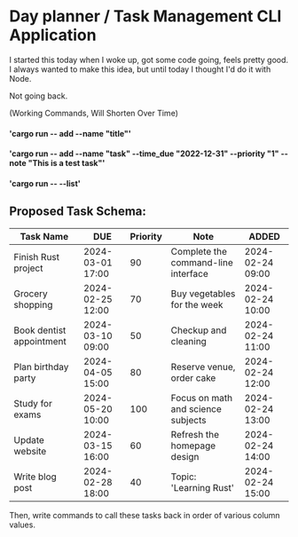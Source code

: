 # Day planner / Task Management CLI Application

I started this today when I woke up, got some code going, feels pretty good. I always wanted to make this idea, but until today I thought I'd do it with Node. 

Not going back.

(Working Commands, Will Shorten Over Time)
#### 'cargo run -- add --name "title"'
#### 'cargo run -- add --name "task" --time_due "2022-12-31" --priority "1" --note "This is a test task"'
#### 'cargo run -- --list'

## Proposed Task Schema:

| Task Name        | DUE         | Priority | Note                               | ADDED          |
|----------------------|------------------|----------|------------------------------------|----------------------|
| Finish Rust project  | 2024-03-01 17:00 | 90       | Complete the command-line interface| 2024-02-24 09:00     |
| Grocery shopping     | 2024-02-25 12:00 | 70       | Buy vegetables for the week        | 2024-02-24 10:00     |
| Book dentist appointment| 2024-03-10 09:00| 50      | Checkup and cleaning               | 2024-02-24 11:00     |
| Plan birthday party  | 2024-04-05 15:00 | 80       | Reserve venue, order cake          | 2024-02-24 12:00     |
| Study for exams      | 2024-05-20 10:00 | 100      | Focus on math and science subjects | 2024-02-24 13:00     |
| Update website       | 2024-03-15 16:00 | 60       | Refresh the homepage design        | 2024-02-24 14:00     |
| Write blog post      | 2024-02-28 18:00 | 40       | Topic: 'Learning Rust'             | 2024-02-24 15:00     |

Then, write commands to call these tasks back in order of various column values.
